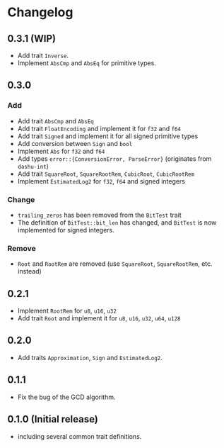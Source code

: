 # Changelog

## 0.3.1 (WIP)

- Add trait `Inverse`.
- Implement `AbsCmp` and `AbsEq` for primitive types.

## 0.3.0

### Add

- Add trait `AbsCmp` and `AbsEq`
- Add trait `FloatEncoding` and implement it for `f32` and `f64`
- Add trait `Signed` and implement it for all signed primitive types
- Add conversion between `Sign` and `bool`
- Implement `Abs` for `f32` and `f64`
- Add types `error::{ConversionError, ParseError}` (originates from `dashu-int`)
- Add trait `SquareRoot`, `SquareRootRem`, `CubicRoot`, `CubicRootRem`
- Implement `EstimatedLog2` for `f32`, `f64` and signed integers

### Change

- `trailing_zeros` has been removed from the `BitTest` trait
- The definition of `BitTest::bit_len` has changed, and `BitTest` is now implemented for signed integers.

### Remove

- `Root` and `RootRem` are removed (use `SquareRoot`, `SquareRootRem`, etc. instead)

## 0.2.1

- Implement `RootRem` for `u8`, `u16`, `u32`
- Add trait `Root` and implement it for `u8`, `u16`, `u32`, `u64`, `u128`

## 0.2.0

- Add traits `Approximation`, `Sign` and `EstimatedLog2`.

## 0.1.1

- Fix the bug of the GCD algorithm.

## 0.1.0 (Initial release)

- including several common trait definitions.
